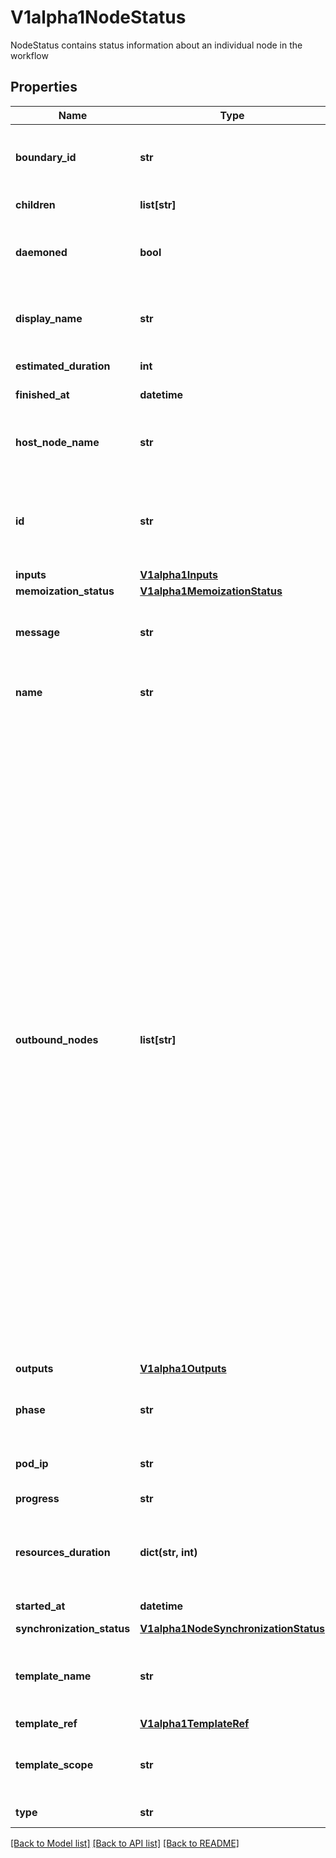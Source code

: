 # V1alpha1NodeStatus

NodeStatus contains status information about an individual node in the workflow
## Properties
Name | Type | Description | Notes
------------ | ------------- | ------------- | -------------
**boundary_id** | **str** | BoundaryID indicates the node ID of the associated template root node in which this node belongs to | [optional] 
**children** | **list[str]** | Children is a list of child node IDs | [optional] 
**daemoned** | **bool** | Daemoned tracks whether or not this node was daemoned and need to be terminated | [optional] 
**display_name** | **str** | DisplayName is a human readable representation of the node. Unique within a template boundary | [optional] 
**estimated_duration** | **int** | EstimatedDuration in seconds. | [optional] 
**finished_at** | **datetime** | Time at which this node completed | [optional] 
**host_node_name** | **str** | HostNodeName name of the Kubernetes node on which the Pod is running, if applicable | [optional] 
**id** | **str** | ID is a unique identifier of a node within the worklow It is implemented as a hash of the node name, which makes the ID deterministic | 
**inputs** | [**V1alpha1Inputs**](V1alpha1Inputs.md) |  | [optional] 
**memoization_status** | [**V1alpha1MemoizationStatus**](V1alpha1MemoizationStatus.md) |  | [optional] 
**message** | **str** | A human readable message indicating details about why the node is in this condition. | [optional] 
**name** | **str** | Name is unique name in the node tree used to generate the node ID | 
**outbound_nodes** | **list[str]** | OutboundNodes tracks the node IDs which are considered \&quot;outbound\&quot; nodes to a template invocation. For every invocation of a template, there are nodes which we considered as \&quot;outbound\&quot;. Essentially, these are last nodes in the execution sequence to run, before the template is considered completed. These nodes are then connected as parents to a following step.  In the case of single pod steps (i.e. container, script, resource templates), this list will be nil since the pod itself is already considered the \&quot;outbound\&quot; node. In the case of DAGs, outbound nodes are the \&quot;target\&quot; tasks (tasks with no children). In the case of steps, outbound nodes are all the containers involved in the last step group. NOTE: since templates are composable, the list of outbound nodes are carried upwards when a DAG/steps template invokes another DAG/steps template. In other words, the outbound nodes of a template, will be a superset of the outbound nodes of its last children. | [optional] 
**outputs** | [**V1alpha1Outputs**](V1alpha1Outputs.md) |  | [optional] 
**phase** | **str** | Phase a simple, high-level summary of where the node is in its lifecycle. Can be used as a state machine. | [optional] 
**pod_ip** | **str** | PodIP captures the IP of the pod for daemoned steps | [optional] 
**progress** | **str** | Progress to completion | [optional] 
**resources_duration** | **dict(str, int)** | ResourcesDuration is indicative, but not accurate, resource duration. This is populated when the nodes completes. | [optional] 
**started_at** | **datetime** | Time at which this node started | [optional] 
**synchronization_status** | [**V1alpha1NodeSynchronizationStatus**](V1alpha1NodeSynchronizationStatus.md) |  | [optional] 
**template_name** | **str** | TemplateName is the template name which this node corresponds to. Not applicable to virtual nodes (e.g. Retry, StepGroup) | [optional] 
**template_ref** | [**V1alpha1TemplateRef**](V1alpha1TemplateRef.md) |  | [optional] 
**template_scope** | **str** | TemplateScope is the template scope in which the template of this node was retrieved. | [optional] 
**type** | **str** | Type indicates type of node | 

[[Back to Model list]](../README.md#documentation-for-models) [[Back to API list]](../README.md#documentation-for-api-endpoints) [[Back to README]](../README.md)


